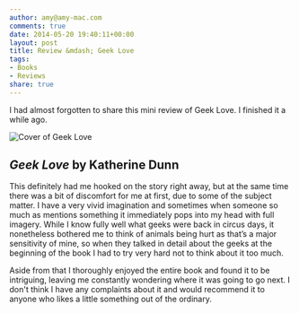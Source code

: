 ```yaml
---
author: amy@amy-mac.com
comments: true
date: 2014-05-20 19:40:11+00:00
layout: post
title: Review &mdash; Geek Love
tags:
- Books
- Reviews
share: true
---
```


I had almost forgotten to share this mini review of Geek Love. I finished it a while ago.

<img class="left left-inline-img" src="http://ecx.images-amazon.com/images/I/41KkfSb8MxL._SY344_BO1,204,203,200_.jpg" alt="Cover of Geek Love">

## _Geek Love_ by Katherine Dunn

This definitely had me hooked on the story right away, but at the same time there was a bit of discomfort for me at first, due to some of the subject matter. I have a very vivid imagination and sometimes when someone so much as mentions something it immediately pops into my head with full imagery. While I know fully well what geeks were back in circus days, it nonetheless bothered me to think of animals being hurt as that’s a major sensitivity of mine, so when they talked in detail about the geeks at the beginning of the book I had to try very hard not to think about it too much.

Aside from that I thoroughly enjoyed the entire book and found it to be intriguing, leaving me constantly wondering where it was going to go next. I don't think I have any complaints about it and would recommend it to anyone who likes a little something out of the ordinary.

